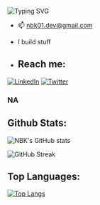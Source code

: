 ![Typing SVG](https://readme-typing-svg.herokuapp.com?color=89058D&size=25&center=true&lines=Hey+There%F0%9F%91%8B)


- 📫 nbk01.dev@gmail.com
- I build stuff



-  ## Reach me:
[![LinkedIn](https://img.shields.io/badge/linkedin-grey.svg?style=for-the-badge&logo=linkedin&logoColor=purple)](https://www.linkedin.com/in/nayef-kanaan-4aa1b1183/)
[![Twitter](https://img.shields.io/badge/Twitter-grey.svg?style=for-the-badge&logo=Twitter&logoColor=purple)](https://twitter.com/NBK__01)
### NA


## Github Stats:
![NBK's GitHub stats](https://github-readme-stats.vercel.app/api?username=NBK-01&count_private=true&show_icons=true&theme=radical)


![GitHub Streak](http://github-readme-streak-stats.herokuapp.com?user=NBK-01&theme=radical)

## Top Languages:
[![Top Langs](https://github-readme-stats.vercel.app/api/top-langs/?username=NBK-01&layout=compact&theme=radical)](https://github.com/NBK-01/github-readme-stats)





